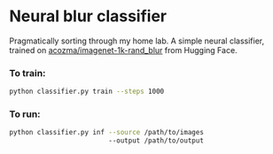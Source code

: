 # Neural blur classifier

Pragmatically sorting through my home lab. A simple neural classifier, trained on [acozma/imagenet-1k-rand_blur](https://huggingface.co/datasets/acozma/imagenet-1k-rand_blur) from Hugging Face.

### To train:
```bash
python classifier.py train --steps 1000
```

### To run:
```bash
python classifier.py inf --source /path/to/images 
                         --output /path/to/output
```
